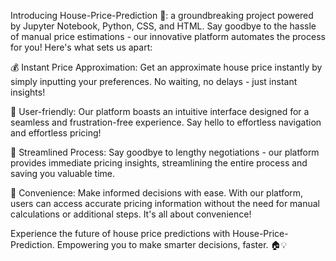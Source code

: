 Introducing House-Price-Prediction 🏡: a groundbreaking project powered by Jupyter Notebook, Python, CSS, and HTML. Say goodbye to the hassle of manual price estimations - our innovative platform automates the process for you! Here's what sets us apart:

💰 Instant Price Approximation: Get an approximate house price instantly by simply inputting your preferences. No waiting, no delays - just instant insights!

🌟 User-friendly: Our platform boasts an intuitive interface designed for a seamless and frustration-free experience. Say hello to effortless navigation and effortless pricing!

🚀 Streamlined Process: Say goodbye to lengthy negotiations - our platform provides immediate pricing insights, streamlining the entire process and saving you valuable time.

🎯 Convenience: Make informed decisions with ease. With our platform, users can access accurate pricing information without the need for manual calculations or additional steps. It's all about convenience!

Experience the future of house price predictions with House-Price-Prediction. Empowering you to make smarter decisions, faster. 🏠💡
